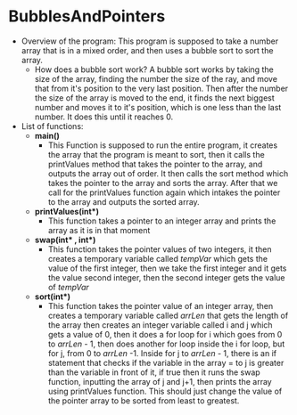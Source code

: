 # BubblesAndPointers

* Overview of the program: This program is supposed to take a number array that is in a mixed order, and then uses a bubble sort to sort the array.
	* How does a bubble sort work?
		A bubble sort works by taking the size of the array, finding the number the size of the ray, and move that from it's position to the very last position. Then after the number the size of the array is moved to the end, it finds the next biggest number and moves it to it's position, which is one less than the last number. It does this until it reaches 0.
* List of functions:
	* **main()**
		* This Function is supposed to run the entire program, it creates the array that the program is meant to sort, then it calls the printValues method that takes the pointer to the array, and outputs the array out of order. It then calls the sort method which takes the pointer to the array and sorts the array. After that we call for the printValues function again which intakes the pointer to the array and outputs the sorted array.
	* **printValues(int\*)**
		* This function takes a pointer to an integer array and prints the array as it is in that moment
	* **swap(int\* , int\*)**
		* This function takes the pointer values of two integers, it then creates a temporary variable called *tempVar* which gets the value of the first integer, then we take the first integer and it gets the value second integer, then the second integer gets the value of *tempVar*
	* **sort(int\*)**
		* This function takes the pointer value of an integer array, then creates a temporary variable called *arrLen* that gets the length of the array then creates an integer variable called i and j which gets a value of 0, then it does a for loop for i which goes from 0 to *arrLen* - 1, then does another for loop inside the i for loop, but for j, from 0 to *arrLen* -1. Inside for j to *arrLen* - 1, there is an if statement that checks if the variable in the array = to j is greater than the variable in front of it, if true then it runs the swap function, inputting the array of j and j+1, then prints the array using printValues function. This should just change the value of the pointer array to be sorted from least to greatest.
